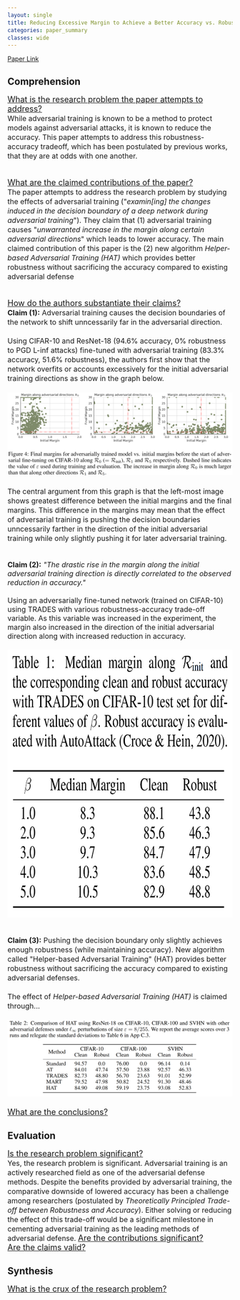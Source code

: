 ```yaml
---
layout: single
title: Reducing Excessive Margin to Achieve a Better Accuracy vs. Robustness Trade-off
categories: paper_summary
classes: wide
---
```

[Paper Link]([https://link-url-here.org](https://openreview.net/pdf?id=Azh9QBQ4tR7))

<h2>Comprehension</h2>
<font size="4">
<ins>What is the research problem the paper attempts to address?</ins><br>
  <font size="3.5">
  While adversarial training is known to be a method to protect models against adversarial attacks, it is known to reduce the accuracy. This paper attempts to address this robustness-accuracy tradeoff, which has been postulated by previous works, that they are at odds with one another.<br><br>
  </font>
  
<ins>What are the claimed contributions of the paper?</ins><br>
  <font size="3.5">
  The paper attempts to address the research problem by studying the effects of adversarial training ("<em>examin[ing] the changes induced in the decision boundary of a deep network during adversarial training</em>"). They claim that (1) adversarial training causes "<em>unwarranted increase in the margin along certain adversarial directions</em>" which leads to lower accuracy. The main claimed contribution of this paper is the (2) new algorithm <em>Helper-based Adversarial Training (HAT)</em> which provides better robustness without sacrificing the accuracy compared to existing adversarial defense<br><br>
  </font>
  
<ins>How do the authors substantiate their claims?</ins><br>
  <font size="3.5">
  <b>Claim (1):</b>  Adversarial training causes the decision boundaries of the network to shift unncessarily far in the adversarial direction.<br><br>
  Using CIFAR-10 and ResNet-18 (94.6% accuracy, 0% robustness to PGD L-inf attacks) fine-tuned with adversarial training (83.3% accuracy, 51.6% robustness), the authors first show that the network overfits or accounts excessively for the initial adversarial training directions as show in the graph below.<br><br>
  <a href="/assets/images/rade_margin_0.PNG" target="_blank">
    <img src="/assets/images/rade_margin_0.PNG"/>
  </a><br><br>
  The central argument from this graph is that the left-most image shows greatest difference between the initial margins and the final margins. This difference in the margins may mean that the effect of adversarial training is pushing the decision boundaries unncessarily farther in the direction of the initial adversarial training while only slightly pushing it for later adversarial training.<br><br>

  <b>Claim (2):</b>  <em>"The drastic rise in the margin along the initial adversarial training direction is directly correlated to the observed reduction in accuracy."</em><br><br>
  Using an adversarially fine-tuned network (trained on CIFAR-10) using TRADES with various robustness-accuracy trade-off variable. As this variable was increased in the experiment, the margin also increased in the direction of the initial adversarial direction along with increased reduction in accuracy.<br><br>
  <a href="/assets/images/rade_1.PNG" target="_blank">
    <img src="/assets/images/rade_1.PNG" height="600" width="600"/>
  </a><br><br>
  
  <b>Claim (3):</b>  Pushing the decision boundary only slightly achieves enough robustness (while maintaining accuracy). New algorithm called "Helper-based Adversarial Training" (HAT) provides better robustness without sacrificing the accuracy compared to existing adversarial defenses.<br><br>
  The effect of <em>Helper-based Adversarial Training (HAT)</em> is claimed through...<br><br>
  <a href="/assets/images/rade_2.PNG" target="_blank">
    <img src="/assets/images/rade_2.PNG"/>
  </a><br><br>
  </font>
<ins>What are the conclusions?</ins>
</font>  

<h2>Evaluation</h2>
<font size="4">
<ins>Is the research problem significant?</ins><br>
  <font size="3.5">
  Yes, the research problem is significant. Adversarial training is an actively researched field as one of the adversarial defense methods. Despite the benefits provided by adversarial training, the comparative downside of lowered accuracy has been a challenge among researchers (postulated by <em>Theoretically Principled Trade-off between Robustness and Accuracy</em>). Either solving or reducing the effect of this trade-off would be a significant milestone in cementing adversarial training as the leading methods of adversarial defense.
  </font>
<ins>Are the contributions significant?</ins><br>
<ins>Are the claims valid?</ins><br>
</font>


<h2>Synthesis</h2>
<font size="4">
<ins>What is the crux of the research problem?</ins><br>
</font>
